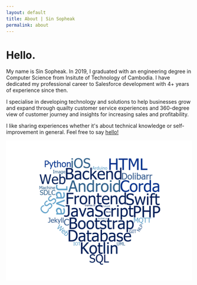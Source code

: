 ```yaml
---
layout: default
title: About | Sin Sopheak
permalink: about
---
```

<div class="container-fluid custom-color d-flex flex-column page-main-container about-page">
    <div class="row flex-fill d-flex">
        <div class="col-lg-5 col-md-5 col-sm-12 my-auto">
            <h1>Hello.</h1>
                <p>My name is Sin Sopheak. In 2019, I graduated with an engineering degree in Computer Science from Insitute of Technology of Cambodia. I have dedicated my professional career to Salesforce development with 4+ years of experience since then.</p>
                <p>I specialise in developing technology and solutions to help businesses grow and expand through quailty customer service experiences and 360-degree view of customer journey and insights for increasing sales and profitability.</p>
                <p>I like sharing experiences whether it's about technical knowledge or self-improvement in general. Feel free to say <a href='/contact'>hello!</a></p>
                <!--<p>Want to know more about me? I've published a little blog post <a href='/blog'>here.</a></p>-->
        </div>
        <div class="col-lg-7 col-md-7 col-sm-12 my-auto">
            <img class="img-fluid" src="/assets/images/wordcloud.png" alt="">
        </div>
    </div>
</div>